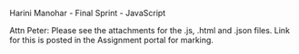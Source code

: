 Harini Manohar - Final Sprint - JavaScript


Attn Peter: 
Please see the attachments for the .js, .html and .json files.
Link for this is posted in the Assignment portal for marking. 
